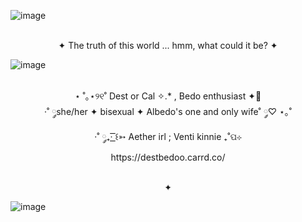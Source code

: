 ![image](https://github.com/user-attachments/assets/0f14519e-6fc1-4dbc-a550-ec73232fa437)
<p align="center">
<br> ✦ The truth of this world ... hmm, what could it be? ✦

![image](https://github.com/user-attachments/assets/bb98bd33-0179-4a5f-b1ab-9cd812358e33)
<p align="center">
<br> ⋆ ˚｡⋆୨୧˚ Dest or Cal ✧.* , Bedo enthusiast ✦🌻
<br> ·˚ ༘she/her ✦ bisexual ✦ Albedo's one and only wife˚ ༘♡ ⋆｡˚
<br> ·˚ ༘₊· ͟͟͞͞꒰➳ Aether irl ; Venti kinnie ₊˚ପ⊹
<br> https://destbedoo.carrd.co/
</p>

<p align="center">
<br> ✦

![image](https://github.com/user-attachments/assets/d2db850d-6408-4b33-a670-c1a670ab5ab6)



<!--
**Destbedo/destbedo** is a ✨ _special_ ✨ repository because its `README.md` (this file) appears on your GitHub profile.

Here are some ideas to get you started:

- 🔭 I’m currently working on ...
- 🌱 I’m currently learning ...
- 👯 I’m looking to collaborate on ...
- 🤔 I’m looking for help with ...
- 💬 Ask me about ...
- 📫 How to reach me: ...
- 😄 Pronouns: ...
- ⚡ Fun fact: ...
-->
